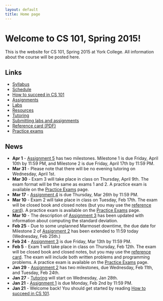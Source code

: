 ```yaml
---
layout: default
title: Home page
---
```


# Welcome to CS 101, Spring 2015!

This is the website for CS 101, Spring 2015 at York College.
All information about the course will be posted here.

## Links

* [Syllabus](syllabus.html)
* [Schedule](schedule.html)
* [How to succeed in CS 101](success.html)
* [Assignments](assign/index.html)
* [Labs](labs/index.html)
* [Resources](resources.html)
* [Tutoring](tutoring.html)
* [Submitting labs and assignments](submitting.html)
* [Reference card (PDF)](refcard.pdf)
* [Practice exams](practice/index.html)

## News

* **Apr 1** - [Assignment 5](assign/assign05.html) has two milestones.  Milestone 1 is due Friday, April 10th by 11:59 PM, and Milestone 2 is due Friday, April 17th by 11:59 PM.
* **Mar 31** - Please note that there will be no evening tutoring on Wednesday, April 1st.
* **Mar 30** - Exam 3 will take place in class on Thursday, April 9th.  The exam format will be the same as exams 1 and 2.  A practice exam is available on the [Practice Exams](practice/index.html) page.
* **Mar 17** - [Assignment 4](assign/assign04.html) is due Thursday, Mar 26th by 11:59 PM.
* **Mar 10** - Exam 2 will take place in class on Tuesday, Feb 17th.  The exam will be closed book and closed notes (but you may use the [reference card](refcard.pdf)).  A practice exam is available on the [Practice Exams](practice/index.html) page.
* **Mar 10** - The description of [Assignment 3](assign/assign03.html) has been updated with information about computing the standard deviation.
* **Feb 25** - Due to some unplanned Marmoset downtime, the due date for Milestone 2 of [Assignment 2](assign/assign02.html) has been extended to 11:59 today (Wednesday, Feb 25th.)
* **Feb 24** - [Assignment 3](assign/assign03.html) is due Friday, Mar 13th by 11:59 PM.
* **Feb 5** - Exam 1 will take place in class on Thursday, Feb 12th.  The exam will be closed book and closed notes, but you may use the [reference card](refcard.pdf).  The exam will include both written problems and programming problems.  A practice exam is available on the [Practice Exams](practice/index.html) page.
* **Jan 29** - [Assignment 2](assign/assign02.html) has two milestones, due Wednesday, Feb 11th, and Tuesday, Feb 24th.
* **Jan 27** - [Tutoring](tutoring.html) will start on Wednesday, Jan 28th.
* **Jan 21** - [Assignment 1](assign/assign01.html) is due Monday, Feb 2nd by 11:59 PM.
* **Jan 21** - Welcome back!  You should get started by reading [How to succeed in CS 101](success.html).

<!-- vim:set wrap: ­-->
<!-- vim:set linebreak: -->
<!-- vim:set nolist: -->
